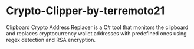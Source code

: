 # Crypto-Clipper-by-terremoto21
Clipboard Crypto Address Replacer is a C# tool that monitors the clipboard and replaces cryptocurrency wallet addresses with predefined ones using regex detection and RSA encryption.
